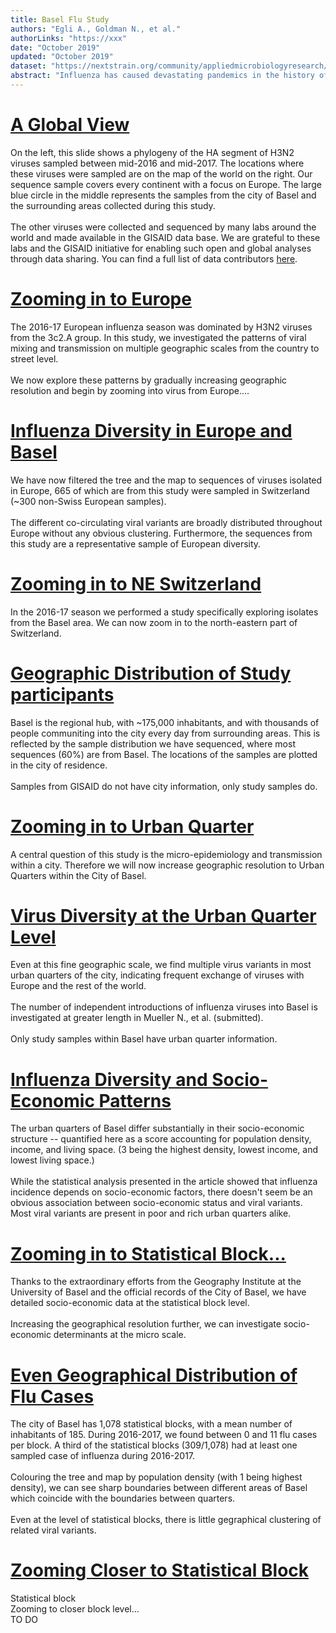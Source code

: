 ```yaml
---
title: Basel Flu Study
authors: "Egli A., Goldman N., et al."
authorLinks: "https://xxx"
date: "October 2019"
updated: "October 2019"
dataset: "https://nextstrain.org/community/appliedmicrobiologyresearch/Influenza-2016-2017/h3n2/ha?c=country&p=grid"
abstract: "Influenza has caused devastating pandemics in the history of humankind. But, even without pandemics, every year the high morbidity and mortality associated with non-pandemic influenza strains have a major impact on individual and public health. Interactions and dynamics of influenza transmission events have been described across different scales: globally, across continents, on university campuses, and within households. Therefore, it has become pressing to answer one of the key questions in influenza epidemiology: how influenza propagates within a city?"
---
```


# [A Global View](https://nextstrain.org/community/appliedmicrobiologyresearch/Influenza-2016-2017/h3n2/ha?c=country&p=grid)

On the left, this slide shows a phylogeny of the HA segment of H3N2 viruses sampled between mid-2016 and mid-2017. The locations where these viruses were sampled are on the map of the world on the right. Our sequence sample covers every continent with a focus on Europe. The large blue circle in the middle represents the samples from the city of Basel and the surrounding areas collected during this study.
<br><br>
The other viruses were collected and sequenced by many labs around the world and made available in the GISAID data base. We are grateful to these labs and the GISAID initiative for enabling such open and global analyses through data sharing. You can find a full list of data contributors [here](https://github.com/appliedmicrobiologyresearch/Influenza-2016-2017/blob/master/data_information/acknowledgement_table.tsv).

# [Zooming in to Europe](https://nextstrain.org/community/appliedmicrobiologyresearch/Influenza-2016-2017/h3n2/ha?p=grid&d=tree,entropy&r=country_europe&clade=root)

The 2016-17 European influenza season was dominated by H3N2 viruses from the 3c2.A group. In this study, we investigated the patterns of viral mixing and transmission on multiple geographic scales from the country to street level. 
<br><br>
We now explore these patterns by gradually increasing geographic resolution and begin by zooming into virus from Europe....

# [Influenza Diversity in Europe and Basel](https://nextstrain.org/community/appliedmicrobiologyresearch/Influenza-2016-2017/h3n2/ha?f_region=Europe&c=clade_membership&p=grid&r=country_europe&clade=root)

We have now filtered the tree and the map to sequences of viruses isolated in Europe, 665 of which are from this study were sampled in Switzerland (~300 non-Swiss European samples).
<br><br>
The different co-circulating viral variants are broadly distributed throughout Europe without any obvious clustering. Furthermore, the sequences from this study are a representative sample of European diversity.

# [Zooming in to NE Switzerland](https://nextstrain.org/community/appliedmicrobiologyresearch/Influenza-2016-2017/h3n2/ha?f_region=Europe&f_country=Germany,Switzerland,France&c=city&p=grid&r=city&d=tree,entropy&clade=root)

In the 2016-17 season we performed a study specifically exploring isolates from the Basel area. We can now zoom in to the north-eastern part of Switzerland.

# [Geographic Distribution of Study participants](https://nextstrain.org/community/appliedmicrobiologyresearch/Influenza-2016-2017/h3n2/ha?f_region=Europe&f_country=Germany,Switzerland,France&c=city&p=grid&r=city&clade=root)

Basel is the regional hub, with ~175,000 inhabitants, and with thousands of people communiting into the city every day from surrounding areas. This is reflected by the sample distribution we have sequenced, where most sequences (60%) are from Basel. The locations of the samples are plotted in the city of residence.
<br><br>
Samples from GISAID do not have city information, only study samples do.

# [Zooming in to Urban Quarter](https://nextstrain.org/community/appliedmicrobiologyresearch/Influenza-2016-2017/h3n2/ha?c=quarter&f_city=Basel&p=grid&r=quarter&d=tree,entropy&clade=root)

A central question of this study is the micro-epidemiology and transmission within a city. Therefore we will now increase geographic resolution to Urban Quarters within the City of Basel.

# [Virus Diversity at the Urban Quarter Level](https://nextstrain.org/community/appliedmicrobiologyresearch/Influenza-2016-2017/h3n2/ha?c=quarter&f_city=Basel&p=grid&r=quarter&clade=root)

Even at this fine geographic scale, we find multiple virus variants in most urban quarters of the city, indicating frequent exchange of viruses with Europe and the rest of the world.
<br><br>
The number of independent introductions of influenza viruses into Basel is investigated at greater length in Mueller N., et al. (submitted).
<br><br>
Only study samples within Basel have urban quarter information.

# [Influenza Diversity and Socio-Economic Patterns](https://nextstrain.org/community/appliedmicrobiologyresearch/Influenza-2016-2017/h3n2/ha?c=Social_Score_sum&f_city=Basel&p=grid&r=quarter&clade=root)

The urban quarters of Basel differ substantially in their socio-economic structure -- quantified here as a score accounting for population density, income, and living space. (3 being the highest density, lowest income, and lowest living space.)
<br><br>
While the statistical analysis presented in the article showed that influenza incidence depends on socio-economic factors, there doesn't seem be an obvious association between socio-economic status and viral variants. Most viral variants are present in poor and rich urban quarters alike.

# [Zooming in to Statistical Block...](https://nextstrain.org/community/appliedmicrobiologyresearch/Influenza-2016-2017/h3n2/ha?c=Einwohner_proHektare_Klassifiziert&f_city=Bettingen,Riehen,Basel&d=tree,entropy&r=block&clade=root)

Thanks to the extraordinary efforts from the Geography Institute at the University of Basel and the official records of the City of Basel, we have detailed socio-economic data at the statistical block level. 
<br><br>
Increasing the geographical resolution further, we can investigate socio-economic determinants at the micro scale.

# [Even Geographical Distribution of Flu Cases](https://nextstrain.org/community/appliedmicrobiologyresearch/Influenza-2016-2017/h3n2/ha?c=Einwohner_proHektare_Klassifiziert&f_city=Bettingen,Riehen,Basel&r=block&clade=root)

The city of Basel has 1,078 statistical blocks, with a mean number of inhabitants of 185. During 2016-2017, we found between 0 and 11 flu cases per block. A third of the statistical blocks (309/1,078) had at least one sampled case of influenza during 2016-2017.
<br><br>
Colouring the tree and map by population density (with 1 being highest density), we can see sharp boundaries between different areas of Basel which coincide with the boundaries between quarters.
<br><br>
Even at the level of statistical blocks, there is little gegraphical clustering of related viral variants.

# [Zooming Closer to Statistical Block](https://nextstrain.org/community/appliedmicrobiologyresearch/Influenza-2016-2017/h3n2/ha?c=Einwohner_proHektare_Klassifiziert&f_city=Bettingen,Riehen,Basel&d=tree,entropy&p=grid&r=block&clade=root)

Statistical block
<br>
Zooming to closer block level...
<br>
TO DO
